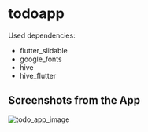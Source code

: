 # todoapp
Used dependencies:
- flutter_slidable
- google_fonts
- hive
- hive_flutter


## Screenshots from the App
![todo_app_image](https://github.com/Klimek777/todoapp/assets/90191027/3975bbd6-0190-42a2-a759-0aa428bff397)
